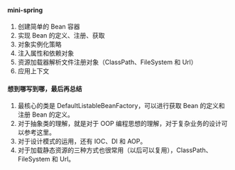 #### mini-spring

1. 创建简单的 Bean 容器
2. 实现 Bean 的定义、注册、获取
3. 对象实例化策略
4. 注入属性和依赖对象
5. 资源加载器解析文件注册对象（ClassPath、FileSystem 和 Url）
6. 应用上下文

#### 想到哪写到哪，最后再总结

1. 最核心的类是 DefaultListableBeanFactory，可以进行获取 Bean 的定义和 注册 Bean 的定义。
2. 对于抽象类的理解，就是对于 OOP 编程思想的理解，对于复杂业务的设计可以参考这里。
3. 对于设计模式的运用，还有 IOC、DI 和 AOP。
4. 对于加载静态资源的三种方式也很常用（以后可以复用），ClassPath、FileSystem 和 Url。